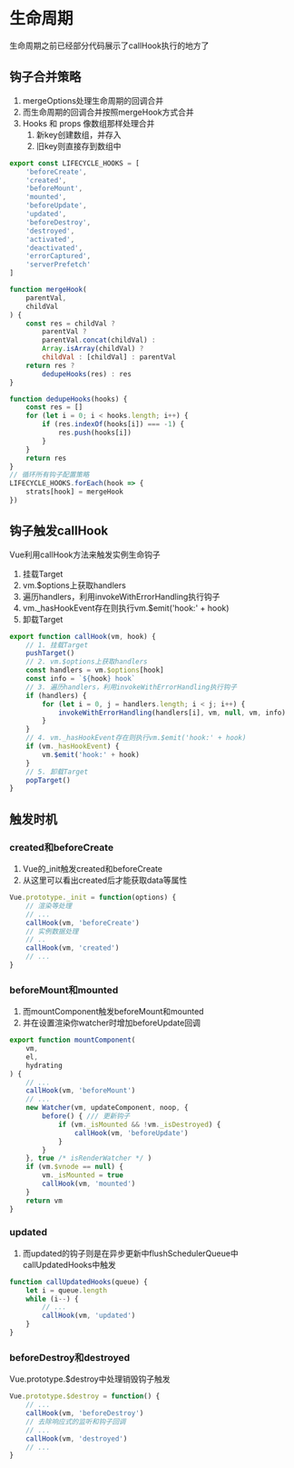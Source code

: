 # 生命周期

生命周期之前已经部分代码展示了callHook执行的地方了

## 钩子合并策略

1. mergeOptions处理生命周期的回调合并
2. 而生命周期的回调合并按照mergeHook方式合并
3. Hooks 和 props 像数组那样处理合并
   1. 新key创建数组，并存入
   2. 旧key则直接存到数组中

```js
export const LIFECYCLE_HOOKS = [
    'beforeCreate',
    'created',
    'beforeMount',
    'mounted',
    'beforeUpdate',
    'updated',
    'beforeDestroy',
    'destroyed',
    'activated',
    'deactivated',
    'errorCaptured',
    'serverPrefetch'
]

function mergeHook(
    parentVal,
    childVal
) {
    const res = childVal ?
        parentVal ?
        parentVal.concat(childVal) :
        Array.isArray(childVal) ?
        childVal : [childVal] : parentVal
    return res ?
        dedupeHooks(res) : res
}

function dedupeHooks(hooks) {
    const res = []
    for (let i = 0; i < hooks.length; i++) {
        if (res.indexOf(hooks[i]) === -1) {
            res.push(hooks[i])
        }
    }
    return res
}
// 循环所有钩子配置策略
LIFECYCLE_HOOKS.forEach(hook => {
    strats[hook] = mergeHook
})
```

## 钩子触发callHook

Vue利用callHook方法来触发实例生命钩子

1. 挂载Target
2. vm.$options上获取handlers
3. 遍历handlers，利用invokeWithErrorHandling执行钩子
4. vm._hasHookEvent存在则执行vm.$emit('hook:' + hook)
5. 卸载Target

```js
export function callHook(vm, hook) {
    // 1. 挂载Target
    pushTarget()
    // 2. vm.$options上获取handlers
    const handlers = vm.$options[hook]
    const info = `${hook} hook`
    // 3. 遍历handlers，利用invokeWithErrorHandling执行钩子
    if (handlers) {
        for (let i = 0, j = handlers.length; i < j; i++) {
            invokeWithErrorHandling(handlers[i], vm, null, vm, info)
        }
    }
    // 4. vm._hasHookEvent存在则执行vm.$emit('hook:' + hook)
    if (vm._hasHookEvent) {
        vm.$emit('hook:' + hook)
    }
    // 5. 卸载Target
    popTarget()
}
```

## 触发时机

### created和beforeCreate

1. Vue的_init触发created和beforeCreate
2. 从这里可以看出created后才能获取data等属性

```js
Vue.prototype._init = function(options) {
    // 渲染等处理
    // ...
    callHook(vm, 'beforeCreate')
    // 实例数据处理
    // ..
    callHook(vm, 'created')
    // ...
}
```

### beforeMount和mounted

1. 而mountComponent触发beforeMount和mounted
2. 并在设置渲染你watcher时增加beforeUpdate回调

```js
export function mountComponent(
    vm,
    el,
    hydrating
) {
    // ...
    callHook(vm, 'beforeMount')
    // ...
    new Watcher(vm, updateComponent, noop, {
        before() { /// 更新钩子
            if (vm._isMounted && !vm._isDestroyed) {
                callHook(vm, 'beforeUpdate')
            }
        }
    }, true /* isRenderWatcher */ )
    if (vm.$vnode == null) {
        vm._isMounted = true
        callHook(vm, 'mounted')
    }
    return vm
}
```

### updated

1. 而updated的钩子则是在异步更新中flushSchedulerQueue中callUpdatedHooks中触发

```js
function callUpdatedHooks(queue) {
    let i = queue.length
    while (i--) {
        // ...
        callHook(vm, 'updated')
    }
}
```

### beforeDestroy和destroyed

Vue.prototype.$destroy中处理销毁钩子触发

```js
Vue.prototype.$destroy = function() {
    // ...
    callHook(vm, 'beforeDestroy')
    // 去除响应式的监听和钩子回调
    // ...
    callHook(vm, 'destroyed')
    // ...
}
```
